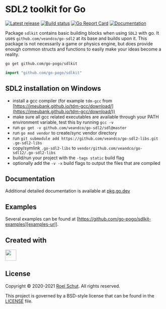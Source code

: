 SDL2 toolkit for Go
===================
[![Latest release][latest-release-img]][latest-release-url]
[![Build status][build-status-img]][build-status-url]
[![Go Report Card][report-img]][report-url]
[![Documentation][doc-img]][doc-url]

[latest-release-img]: https://img.shields.io/github/release/roeldev/go-sdl2-kit.svg?label=latest

[latest-release-url]: https://github.com/go-pogo/sdlkit/releases

[build-status-img]: https://github.com/go-pogo/sdlkit/workflows/Go/badge.svg

[build-status-url]: https://github.com/go-pogo/sdlkit/actions?query=workflow%3ATest

[report-img]: https://goreportcard.com/badge/github.com/go-pogo/sdlkit

[report-url]: https://goreportcard.com/report/github.com/go-pogo/sdlkit

[doc-img]: https://godoc.org/github.com/go-pogo/sdlkit?status.svg

[doc-url]: https://pkg.go.dev/github.com/go-pogo/sdlkit

[examples-url]: https://github.com/go-pogo/sdlkit-examples


Package `sdlkit` contains basic building blocks when using `SDL2` with go. It
uses `github.com/veandco/go-sdl2` at its base and builds upon it. This package is not necessarily a
game or physics engine, but does provide enough common structs and functions to easily make your
ideas become a reality.

```sh
go get github.com/go-pogo/sdlkit
```

```go
import "github.com/go-pogo/sdlkit"
```

## SDL2 installation on Windows

- install a gcc compiler (for example `tdm-gcc`
  from [https://jmeubank.github.io/tdm-gcc/download/](https://jmeubank.github.io/tdm-gcc/download/))
- make sure all gcc related executables are available through your PATH environment variable, test
  this by running `gcc -v`
- run `go get -v github.com/veandco/go-sdl2/sdl@master`
- run `go mod vendor` to create/sync vendor directory
- run `git submodule add https://github.com/veandco/go-sdl2-libs.git .go-sdl2-libs`
- copy/symlink `.go-sdl2-libs`
  to `vendor/github.com/veandco/go-sdl12/.go-sdl2-libs`
- build/run your project with the `-tags static` build flag
- optionally add the `-v -x` build flags to output the files that are compiled

## Documentation
Additional detailed documentation is available at [pkg.go.dev][doc-url]

## Examples
Several examples can be found at [https://github.com/go-pogo/sdlkit-examples][examples-url].

## Created with
<a href="https://www.jetbrains.com/?from=roeldev" target="_blank"><img src="https://pbs.twimg.com/profile_images/1206615658638856192/eiS7UWLo_400x400.jpg" width="35" /></a>

## License
Copyright © 2020-2021 [Roel Schut](https://roelschut.nl). All rights reserved.

This project is governed by a BSD-style license that can be found in the [LICENSE](LICENSE) file.
